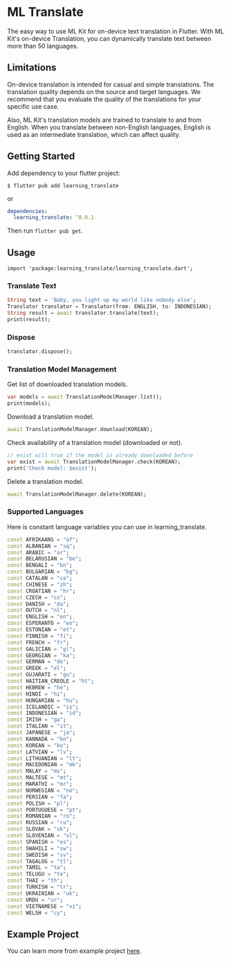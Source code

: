 # ML Translate

The easy way to use ML Kit for on-device text translation in Flutter. With ML Kit's on-device Translation, you can dynamically translate text between more than 50 languages.

## Limitations

On-device translation is intended for casual and simple translations. The translation quality depends on the source and target languages. We recommend that you evaluate the quality of the translations for your specific use case. 

Also, ML Kit's translation models are trained to translate to and from English. When you translate between non-English languages, English is used as an intermediate translation, which can affect quality.

## Getting Started

Add dependency to your flutter project:

```
$ flutter pub add learning_translate
```

or

```yaml
dependencies:
  learning_translate: ^0.0.1
```

Then run `flutter pub get`.

## Usage

```
import 'package:learning_translate/learning_translate.dart';
```

### Translate Text

```dart
String text = 'Baby, you light up my world like nobody else';
Translator translator = Translator(from: ENGLISH, to: INDONESIAN);
String result = await translator.translate(text);
print(result);
```

### Dispose

```dart
translator.dispose();
```

### Translation Model Management

Get list of downloaded translation models.

```dart
var models = await TranslationModelManager.list();
print(models);
```

Download a translation model.

```dart
await TranslationModelManager.download(KOREAN);
```

Check availability of a translation model (downloaded or not).

```dart
// exist will true if the model is already downloaded before
var exist = await TranslationModelManager.check(KOREAN);
print('Check model: $exist');    
```

Delete a translation model.

```dart
await TranslationModelManager.delete(KOREAN);
```

### Supported Languages

Here is constant language variables you can use in learning_translate.

```dart
const AFRIKAANS = "af";
const ALBANIAN = "sq";
const ARABIC = "ar";
const BELARUSIAN = "be";
const BENGALI = "bn";
const BULGARIAN = "bg";
const CATALAN = "ca";
const CHINESE = "zh";
const CROATIAN = "hr";
const CZECH = "cs";
const DANISH = "da";
const DUTCH = "nl";
const ENGLISH = "en";
const ESPERANTO = "eo";
const ESTONIAN = "et";
const FINNISH = "fi";
const FRENCH = "fr";
const GALICIAN = "gl";
const GEORGIAN = "ka";
const GERMAN = "de";
const GREEK = "el";
const GUJARATI = "gu";
const HAITIAN_CREOLE = "ht";
const HEBREW = "he";
const HINDI = "hi";
const HUNGARIAN = "hu";
const ICELANDIC = "is";
const INDONESIAN = "id";
const IRISH = "ga";
const ITALIAN = "it";
const JAPANESE = "ja";
const KANNADA = "kn";
const KOREAN = "ko";
const LATVIAN = "lv";
const LITHUANIAN = "lt";
const MACEDONIAN = "mk";
const MALAY = "ms";
const MALTESE = "mt";
const MARATHI = "mr";
const NORWEGIAN = "no";
const PERSIAN = "fa";
const POLISH = "pl";
const PORTUGUESE = "pt";
const ROMANIAN = "ro";
const RUSSIAN = "ru";
const SLOVAK = "sk";
const SLOVENIAN = "sl";
const SPANISH = "es";
const SWAHILI = "sw";
const SWEDISH = "sv";
const TAGALOG = "tl";
const TAMIL = "ta";
const TELUGU = "te";
const THAI = "th";
const TURKISH = "tr";
const UKRAINIAN = "uk";
const URDU = "ur";
const VIETNAMESE = "vi";
const WELSH = "cy";
```

## Example Project

You can learn more from example project [here](example).